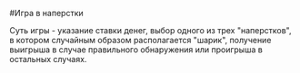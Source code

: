 #Игра в наперстки

Суть игры - указание ставки денег, выбор одного из трех "наперстков", в котором случайным образом располагается "шарик", получение выигрыша в случае правильного обнаружения или проигрыша в остальных случаях. 
